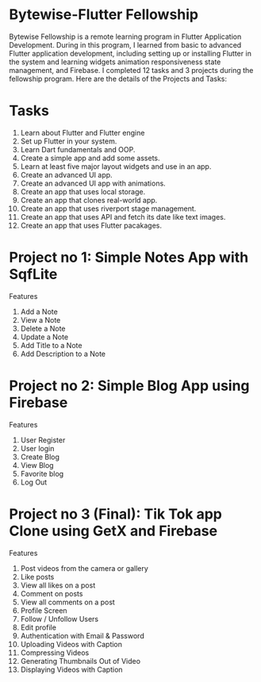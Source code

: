# Bytewise-Flutter Fellowship

Bytewise Fellowship is a remote learning program in Flutter Application Development. During  in this program, I learned from basic to advanced Flutter application development, including setting up or installing Flutter in the system and learning widgets animation responsiveness state management, and Firebase. I completed 12 tasks and 3 projects during the fellowship program.
Here are the details of the Projects and Tasks:
# Tasks
1.	Learn about Flutter and Flutter engine
2.	Set up Flutter in your system.
3.	Learn Dart fundamentals and OOP.
4.	Create a simple app and add some assets.
5.	Learn at least five major layout widgets and use in an app.
6.	Create an advanced UI app.
7.	Create an advanced UI app with animations.
8.	Create an app that uses local storage.
9.	Create an app that clones real-world app.
10.	Create an app that uses riverport stage management.
11.	Create an app that uses API and fetch its date like text images.
12.	Create an app that uses Flutter pacakages.

# Project no 1: Simple Notes App with SqfLite
Features
1.	Add a Note
2.	View a Note
3.	Delete a Note
4.	Update a Note
5.	Add Title to a Note
6.	Add Description to a Note


# Project no 2: Simple Blog App using Firebase
Features
1.	User Register
2.	User login
3.	Create Blog
4.	View Blog
5.	Favorite blog
6.	Log Out


# Project no 3 (Final): Tik Tok app Clone using GetX and Firebase
Features
1.	Post videos from the camera or gallery
2.	Like posts
3.	View all likes on a post
4.	Comment on posts
5.	View all comments on a post
6.	Profile Screen
7.	Follow / Unfollow Users
8.	Edit profile
9.	Authentication with Email & Password
10.	Uploading Videos with Caption
11.	Compressing Videos
12.	Generating Thumbnails Out of Video
13.	Displaying Videos with Caption




